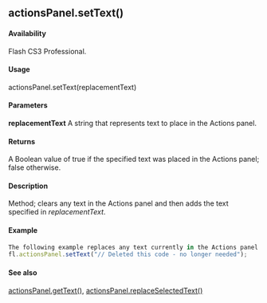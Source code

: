## actionsPanel.setText()

#### Availability

Flash CS3 Professional.

#### Usage

actionsPanel.setText(replacementText)

#### Parameters

**replacementText** A string that represents text to place in the Actions panel.

#### Returns

A Boolean value of true if the specified text was placed in the Actions panel; false otherwise.

#### Description

Method; clears any text in the Actions panel and then adds the text specified in *replacementText*.

#### Example

```javascript
The following example replaces any text currently in the Actions panel with the specified text.
fl.actionsPanel.setText("// Deleted this code - no longer needed");

```
#### See also

[actionsPanel.getText()](../actionsPanel_object/actionsPane3.md), [actionsPanel.replaceSelectedText()](../actionsPanel_object/actionsPane5.md)
